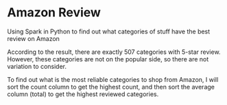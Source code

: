 # Amazon Review

Using Spark in Python to find out what categories of stuff have the best review on Amazon

According to the result, there are exactly 507 categories with 5-star review. However, these categories are not
on the popular side, so there are not variation to consider. 

To find out what is the most reliable categories to shop from Amazon, I will sort the count column to get the highest count, 
and then sort the average column (total) to get the highest reviewed categories.
